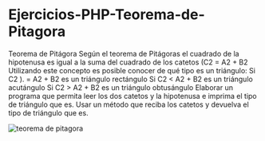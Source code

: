 # Ejercicios-PHP-Teorema-de-Pitagora

Teorema de Pitágora
Según el teorema de Pitágoras el cuadrado de la hipotenusa es igual a la suma del cuadrado de los catetos (C2 = A2 + B2
Utilizando este concepto es posible conocer de qué tipo es un triángulo:
Si C2 ). = A2 + B2 es un triángulo rectángulo
Si C2 < A2 + B2 es un triángulo acutángulo
Si C2 > A2 + B2 es un triángulo obtusángulo
Elaborar un programa que permita leer los dos catetos y la hipotenusa e imprima el tipo de triángulo que es. Usar un método que reciba los catetos y devuelva el tipo de triángulo que es.

![teorema de pitagora](https://user-images.githubusercontent.com/85589346/219085888-54553ccb-1b75-459b-ad72-0c973af39ede.png)
